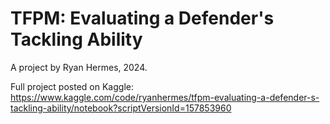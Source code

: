 # TFPM: Evaluating a Defender's Tackling Ability
A project by Ryan Hermes, 2024.

Full project posted on Kaggle: https://www.kaggle.com/code/ryanhermes/tfpm-evaluating-a-defender-s-tackling-ability/notebook?scriptVersionId=157853960
